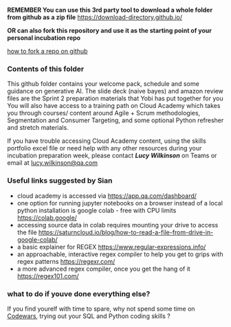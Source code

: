 **REMEMBER You can use this 3rd party tool to download a whole folder from github as a zip file**
https://download-directory.github.io/

**OR can also fork this repository and use it as the starting point of your personal incubation repo**

[how to fork a repo on github](https://docs.github.com/en/pull-requests/collaborating-with-pull-requests/working-with-forks/fork-a-repo])


### Contents of this folder

This github folder contains your welcome pack, schedule and some guidance on generative AI. 
The slide deck (naive bayes) and amazon review files are the Sprint 2 preparation materials that Yobi has put together for you 
You will also have access to a training path on Cloud Academy which takes you through courses/ content around Agile + Scrum methodologies, Segmentation and Consumer Targeting, and some optional Python refresher and stretch materials. 

If you have trouble accessing Cloud Academy content, using the skills portfolio excel file or need help with any other resources during your incubation preparation week,
 please contact ***Lucy Wilkinson*** on Teams or email at lucy.wilkinson@qa.com
 
 ### Useful links suggested by Sian 

- cloud academy is accessed via https://app.qa.com/dashboard/ 
- one option for running jupyter notebooks on a browser instead of a local python installation is google colab - free with CPU limits https://colab.google/
- accessing source data in colab requires mounting your drive to access the file https://saturncloud.io/blog/how-to-read-a-file-from-drive-in-google-colab/ 
- a basic explainer for REGEX https://www.regular-expressions.info/ 
- an approachable, interactive regex compiler to help you get to grips with regex patterns https://regexr.com/ 
- a more advanced regex compiler, once you get the hang of it https://regex101.com/ 


### what to do if youve done everything else?

If you find yourelf with time to spare, why not spend some time on [Codewars](https://www.codewars.com/), trying out your SQL and Python coding skills ? 
